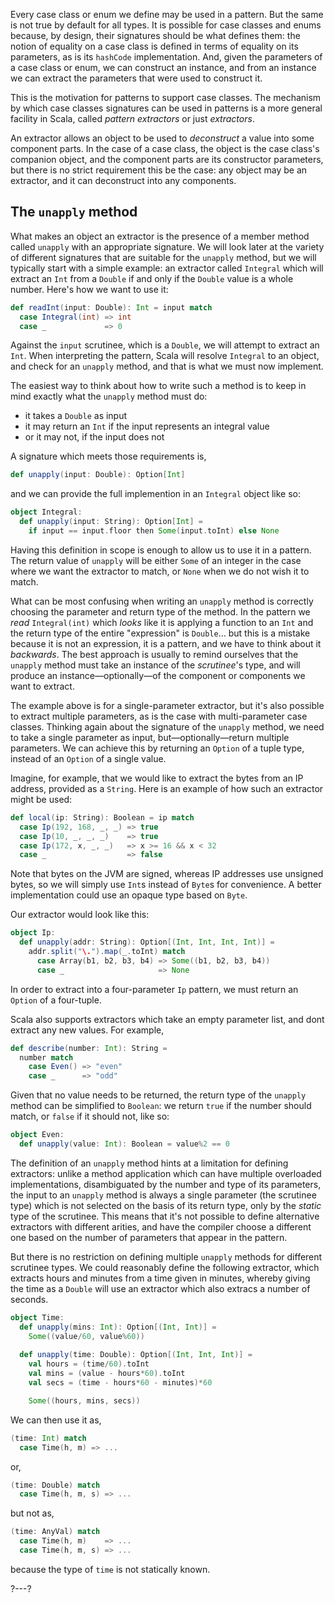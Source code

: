 Every case class or enum we define may be used in a pattern. But the same is not true by default for all types.
It is possible for case classes and enums because, by design, their signatures should be what defines them: the
notion of equality on a case class is defined in terms of equality on its parameters, as is its `hashCode`
implementation. And, given the parameters of a case class or enum, we can construct an instance, and from an
instance we can extract the parameters that were used to construct it.

This is the motivation for patterns to support case classes. The mechanism by which case classes signatures can
be used in patterns is a more general facility in Scala, called _pattern extractors_ or just _extractors_.

An extractor allows an object to be used to _deconstruct_ a value into some component parts. In the case of a
case class, the object is the case class's companion object, and the component parts are its constructor
parameters, but there is no strict requirement this be the case: any object may be an extractor, and it can
deconstruct into any components.

## The `unapply` method

What makes an object an extractor is the presence of a member method called `unapply` with an appropriate
signature. We will look later at the variety of different signatures that are suitable for the `unapply` method,
but we will typically start with a simple example: an extractor called `Integral` which will extract an `Int`
from a `Double` if and only if the `Double` value is a whole number. Here's how we want to use it:
```scala
def readInt(input: Double): Int = input match
  case Integral(int) => int
  case _             => 0
```

Against the `input` scrutinee, which is a `Double`, we will attempt to extract an `Int`. When interpreting the
pattern, Scala will resolve `Integral` to an object, and check for an `unapply` method, and that is what we must
now implement.

The easiest way to think about how to write such a method is to keep in mind exactly what the `unapply` method
must do:
- it takes a `Double` as input
- it may return an `Int` if the input represents an integral value
- or it may not, if the input does not

A signature which meets those requirements is,
```scala
def unapply(input: Double): Option[Int]
```
and we can provide the full implemention in an `Integral` object like so:
```scala
object Integral:
  def unapply(input: String): Option[Int] =
    if input == input.floor then Some(input.toInt) else None
```

Having this definition in scope is enough to allow us to use it in a pattern. The return value of `unapply` will
be either `Some` of an integer in the case where we want the extractor to match, or `None` when we do not wish
it to match.

What can be most confusing when writing an `unapply` method is correctly choosing the parameter and return
type of the method. In the pattern we _read_ `Integral(int)` which _looks_ like it is applying a function to an
`Int` and the return type of the entire "expression" is `Double`... but this is a mistake because it is not an
expression, it is a pattern, and we have to think about it _backwards_. The best approach is usually to remind
ourselves that the `unapply` method must take an instance of the _scrutinee_'s type, and will produce an
instance—optionally—of the component or components we want to extract.

The example above is for a single-parameter extractor, but it's also possible to extract multiple parameters,
as is the case with multi-parameter case classes. Thinking again about the signature of the `unapply` method,
we need to take a single parameter as input, but—optionally—return multiple parameters. We can achieve this by
returning an `Option` of a tuple type, instead of an `Option` of a single value.

Imagine, for example, that we would like to extract the bytes from an IP address, provided as a `String`. Here
is an example of how such an extractor might be used:
```scala
def local(ip: String): Boolean = ip match
  case Ip(192, 168, _, _) => true
  case Ip(10, _, _, _)    => true
  case Ip(172, x, _, _)   => x >= 16 && x < 32
  case _                  => false
```

Note that bytes on the JVM are signed, whereas IP addresses use unsigned bytes, so we will simply use `Int`s
instead of `Byte`s for convenience. A better implementation could use an opaque type based on `Byte`.

Our extractor would look like this:
```scala
object Ip:
  def unapply(addr: String): Option[(Int, Int, Int, Int)] =
    addr.split("\.").map(_.toInt) match
      case Array(b1, b2, b3, b4) => Some((b1, b2, b3, b4))
      case _                     => None
```

In order to extract into a four-parameter `Ip` pattern, we must return an `Option` of a four-tuple.

Scala also supports extractors which take an empty parameter list, and dont extract any new values. For example,
```scala
def describe(number: Int): String =
  number match
    case Even() => "even"
    case _      => "odd"
```

Given that no value needs to be returned, the return type of the `unapply` method can be simplified to
`Boolean`: we return `true` if the number should match, or `false` if it should not, like so:
```scala
object Even:
  def unapply(value: Int): Boolean = value%2 == 0
```

The definition of an `unapply` method hints at a limitation for defining extractors: unlike a method application
which can have multiple overloaded implementations, disambiguated by the number and type of its parameters, the
input to an `unapply` method is always a single parameter (the scrutinee type) which is not selected on the
basis of its return type, only by the _static_ type of the scrutinee. This means that it's not possible to
define alternative extractors with different arities, and have the compiler choose a different one based on the
number of parameters that appear in the pattern.

But there is no restriction on defining multiple `unapply` methods for different scrutinee types. We could
reasonably define the following extractor, which extracts hours and minutes from a time given in minutes,
whereby giving the time as a `Double` will use an extractor which also extracs a number of seconds.
```scala
object Time:
  def unapply(mins: Int): Option[(Int, Int)] =
    Some((value/60, value%60))
  
  def unapply(time: Double): Option[(Int, Int, Int)] =
    val hours = (time/60).toInt
    val mins = (value - hours*60).toInt
    val secs = (time - hours*60 - minutes)*60

    Some((hours, mins, secs))
```

We can then use it as,
```scala
(time: Int) match
  case Time(h, m) => ...
```
or,
```scala
(time: Double) match
  case Time(h, m, s) => ...
```
but not as,
```scala
(time: AnyVal) match
  case Time(h, m)    => ...
  case Time(h, m, s) => ...
```
because the type of `time` is not statically known.

?---?
